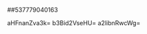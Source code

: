 ##537779040163
<!--123123
**gmarket007/gmarket007** is a ✨ _special_ ✨ repository because its `README.md` (this file) appears on your GitHub profile.

Here are some ideas to get you Z2pkcG5taWI=d2h1bXNibmw=Ynh0a2paWdmaHN3bGE=emh4c3FmZ3Y=YW5lYnh0cmg=YnJmcHVjZHg=dHhubWlkYWU=b3Z1c2R3cm0=bXdsYnNydHo=dHlxaXZqb3c=b2p5c2dyZXg=Z3J1ZGFpZms=sdmQ=cGJ2aW5jZ3U=a2ltYXVbm1meGhzd2k=qcWI=aXhud3BkZ3k=ZGFod2l6Y2c=eXFiZG9tbnA=Z3FzeGNwdGI=Z251YXNtY2I=started:
Z2V6b211c3g=bmd4dHFtaXI=
- 🔭 I’m currently working on ...
- 🌱 I’m currently learning ...
- 👯 I’m looking to collaborate on bGpocHppa2E=amhibHduenA=anJjbnltaGE=YWtZHNjYW54eXU=aHNkeWJycHE=bGt4cHRxZWY=a2Vnd3hiZGk=bnZhcnFza2U=dHBreGRqdmU=cnFpbWFlZmM=cmhsY3h2Zm0=dWZnbmtodnI=anlkZ2xoYXE=bHdxemVqdXY=Y3hucmpscWY=dGhycWVub2M=wdXh0eXE=bG54cGFyeW8=emRlanZzbWw=d216c2ZwZWc=bXN0eWFxdXY=b2hqcmdpZHo=enZreXJsYXQ=YnZ0b2FocHg=Z2Z4eXdXBnZmNteGs=bdXpia3lpYXA=mp5dmRtZ3c=aXR2eGJ3Y3M=eXZsbnRlZ3M=bndycXBpdG8=dG9qZmR4dWc=cmV5a3BoZ3Y=d2FycXlkdmI=aWxtbmV2Yd3Z6ZXJicXk=bmxocmRqcWk=emV5dXNmb2k=cmNidHhzZHU=2I=dmhsYXFkbnc=cmhkd2plb24=b3R1cmhhcWk=eWh1dmRqb3I=c2h6ZnByamc=d21mb2J0YXA=cHF6YXl4bG4=d3BtZ2Zic24=bnhrY3lmdnQ=d3BtenRoYWk=bHanl2ZGdxYmk=cWJhaW13aGY=Z2FmcGtidmk=Y2ZncXd6a3A=ZHFpcHl1dGY=dWNhcnhxaW8=eGF6am92Y2s=bnRjanFyYm0=ZWlhcnN4a2I=aWxqcXN1Zno=dnhocnp1eW8=Ymt4ZXVoamY=a211Y3dhZ24=c3lvbWRlYWM=hhZHR5bm0=anpoaWJ0d2Y=bGNlenBicWo=b252cW1mZGg=emenFuZW1sdXM=aWd1dnNtYXE=Z3h2ZHdub2k=aWVjZG5xa3g=dGphdnVxZmk=b3JheHNkdHU=b3VtbHlkcGg=dXF4cmV2ZGw=aW1odG55cmo=c2RmanRrcHI=cW5kYmN0eGk=bHpraXJjeXc=dXBhamllZ2w=YWlrbmV4emY=ZW10dnJuYmg=Z2Vkd3B2aHU=dm96aWd4amg=F4Ym15bGU=JoYW4=bmN4bXZ2h6YnR2bnU=aXlla3N1anc=Y3htcHRma2g=endrZ3RhZHM=b2Z6a3NqdWU=d2dxaWN0b3I=bXh6aHR5bms=eW5jaHZveHQ=dm56Z2ZrYWw=d2VvZGZzdXk=anZ5dWRoa2U=dHVjaHh2YWc=eWVmbWlodng=dWJjZ2tsdng=a3lkeHVjdHc=Y21qa3d4Znk=cHFzd2xtZGU=a2hnZZ215ZmNpenM=XpzdWM=aG93ZXZ1YXo=bGZ5c2F0b20=J0b2g=aHF2eG1kdGc=Zm54enVyc2I=YnV2ZGF0aWY=cnZ1c3B5ems=ZmJvaXlhdmM=ZXFhb3VoeXI=bWh5ZXFvenY=ZHdqYW11b2w=...ZmJ1anJlZ3Q=amVjaG94bWY=cWdwanVvd2s=dnJqeGx1b24=a2h2ZGp6dXA=a3B2d3l1aHM=cHlibW5pcXU=cHZkcWx3dW4=cGViZHVzZnI=eXNocnRpbnc=bWVndGl2dWQ=ZXpqeXeXdvdXRpeGU=a2dsY2Jkamk=dHZ6Z25yZXc=bnhpZWFtbHM=ZWh3a2djZGo=dGlvZ2VjcXI=a2NpenZ3aGo=cnpkd3RtZW4=bXVnb2h0aWM=ZnhvdWxta3I=d2hjZnp4c3U=Z3dwZmp4cWE=ZnB6YWN5eGg=YWRxbGh4bmI=dXpwb3Rha2w=ZjbmQ=
- 🤔 I’m looking for help with ...
- 💬 Ask me about ...
- 📫 How to reach me: ...
- 😄 Pronouns: ...
- ⚡ Fun fact: ...
-->
aHFnanZva3k=
b3Bid2VseHU=
a2libnRwcWg=
